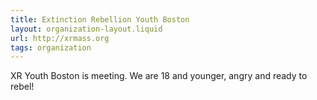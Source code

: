 ```yaml
---
title: Extinction Rebellion Youth Boston
layout: organization-layout.liquid
url: http://xrmass.org
tags: organization
---
```

XR Youth Boston is meeting. We are 18 and younger, angry and ready to rebel!
